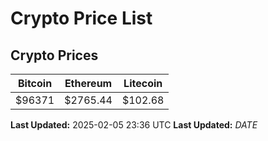 # Crypto Price List

## Crypto Prices
| Bitcoin | Ethereum | Litecoin |
| ------- | -------- | -------- |
| $96371 | $2765.44 | $102.68 |
**Last Updated:** 2025-02-05 23:36 UTC
**Last Updated:** $DATE$
